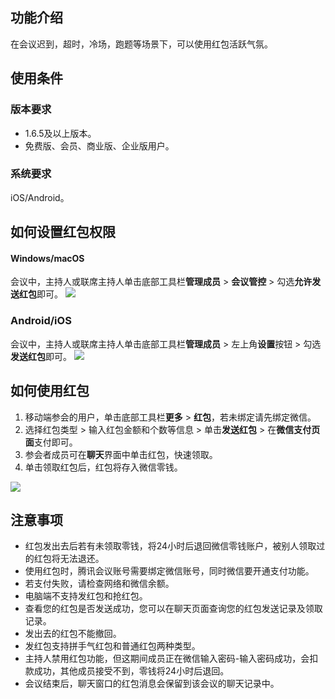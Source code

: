 ## 功能介绍
在会议迟到，超时，冷场，跑题等场景下，可以使用红包活跃气氛。

## 使用条件
### 版本要求
- 1.6.5及以上版本。
- 免费版、会员、商业版、企业版用户。

### 系统要求
iOS/Android。

## 如何设置红包权限
#### Windows/macOS
会议中，主持人或联席主持人单击底部工具栏**管理成员** > **会议管控** > 勾选**允许发送红包**即可。
![](https://qcloudimg.tencent-cloud.cn/raw/970c0a8c12f72674475535d45804df6d.png)

### Android/iOS
会议中，主持人或联席主持人单击底部工具栏**管理成员** > 左上角**设置**按钮 > 勾选**发送红包**即可。
![](https://qcloudimg.tencent-cloud.cn/raw/5e1dd72136d020cae620daf716a95019.png)

## 如何使用红包
1. 移动端参会的用户，单击底部工具栏**更多** > **红包**，若未绑定请先绑定微信。
2. 选择红包类型 > 输入红包金额和个数等信息 > 单击**发送红包** > 在**微信支付页面**支付即可。
3. 参会者成员可在**聊天**界面中单击红包，快速领取。
4. 单击领取红包后，红包将存入微信零钱。

![](https://qcloudimg.tencent-cloud.cn/raw/a1269a90d33f425c91a264e83c06cda9.png)

## 注意事项
- 红包发出去后若有未领取零钱，将24小时后退回微信零钱账户，被别人领取过的红包将无法退还。
- 使用红包时，腾讯会议账号需要绑定微信账号，同时微信要开通支付功能。
- 若支付失败，请检查网络和微信余额。
- 电脑端不支持发红包和抢红包。
- 查看您的红包是否发送成功，您可以在聊天页面查询您的红包发送记录及领取记录。
- 发出去的红包不能撤回。
- 发红包支持拼手气红包和普通红包两种类型。
- 主持人禁用红包功能，但这期间成员正在微信输入密码-输入密码成功，会扣款成功，其他成员接受不到，零钱将24小时后退回。
- 会议结束后，聊天窗口的红包消息会保留到该会议的聊天记录中。 
